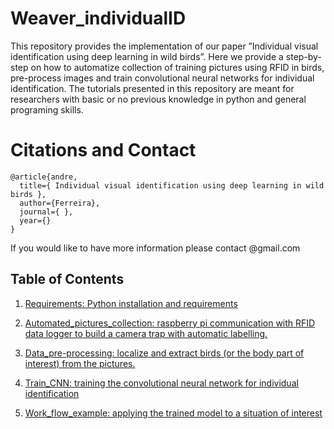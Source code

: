 # Weaver_individualID

This repository provides the implementation of our paper ”Individual visual identification using deep learning in wild birds”. Here we provide a step-by-step on how to automatize collection of training pictures using RFID in birds, pre-process images and train convolutional neural networks for individual identification. The tutorials presented in this repository are meant for researchers with basic or no previous knowledge in python and general programing skills.

# Citations and Contact

```
@article{andre,
  title={ Individual visual identification using deep learning in wild birds },
  author={Ferreira},
  journal={ },
  year={}
}
```

If you would like to have more information please contact @gmail.com

## Table of Contents
1)	  [Requirements: Python installation and requirements]( https://github.com/AndreCFerreira/Weaver_individualID/tree/master/Requirements)

2)	 [Automated_pictures_collection: raspberry pi communication with RFID data logger to build a camera trap with automatic labelling.](https://github.com/AndreCFerreira/Weaver_individualID/tree/master/Automated_pictures_collection)


3)	[Data_pre-processing: localize and extract birds (or the body part of interest) from the pictures.](https://github.com/AndreCFerreira/Weaver_individualID/tree/master/Data_pre-processing)

4)	[Train_CNN: training the convolutional neural network for individual identification](https://github.com/AndreCFerreira/Weaver_individualID/tree/master/Train_CNN)

5)	[Work_flow_example: applying the trained model to a situation of interest](https://github.com/AndreCFerreira/Weaver_individualID/tree/master/Work_flow_example)

